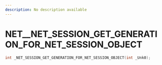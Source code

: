 ```yaml
---
description: No description available 
---
```


# NET\__NET_SESSION_GET_GENERATION_FOR_NET_SESSION_OBJECT

```cpp
int _NET_SESSION_GET_GENERATION_FOR_NET_SESSION_OBJECT(int _Unk0);
```